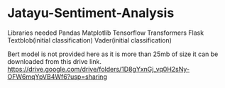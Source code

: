 # Jatayu-Sentiment-Analysis
Libraries needed
Pandas
Matplotlib
Tensorflow
Transformers
Flask
Textblob(initial classification)
Vader(initial classification)

Bert model is not provided here as it is more than 25mb of size
it can be downloaded from this drive link.
https://drive.google.com/drive/folders/1D8gYxnGj_vq0H2sNy-OFW6mqYpVB4Wf6?usp=sharing
